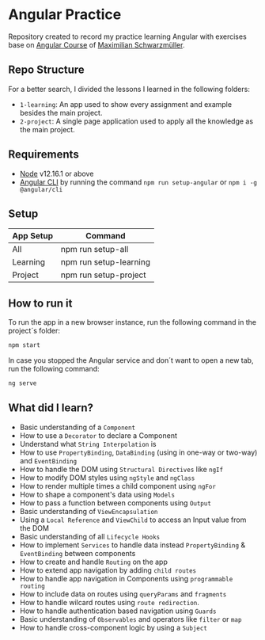 # Angular Practice
Repository created to record my practice learning Angular with exercises base on [Angular Course](https://www.udemy.com/course/the-complete-guide-to-angular-2/) of [Maximilian Schwarzmüller](https://www.udemy.com/user/maximilian-schwarzmuller/).

## Repo Structure
For a better search, I divided the lessons I learned in the following folders:
- `1-learning`: An app used to show every assignment and example besides the main project.
- `2-project`: A single page application used to apply all the knowledge as the main project.

## Requirements
 - [Node](https://nodejs.org/en/download/) v12.16.1 or above
 - [Angular CLI](https://cli.angular.io/) by running the command `npm run setup-angular` or `npm i -g @angular/cli`

## Setup
| App Setup | Command |
| ------ | ------ |
| All | npm run setup-all |
| Learning | npm run setup-learning |
| Project | npm run setup-project |

## How to run it
To run the app in a new browser instance, run the following command in the project´s folder:
```sh
npm start
```
In case you stopped the Angular service and don´t want to open a new tab, run the following command:
```sh
ng serve
```

## What did I learn?
 - Basic understanding of a `Component`
 - How to use a `Decorator` to declare a Component
 - Understand what `String Interpolation` is
 - How to use `PropertyBinding`, `DataBinding` (using in one-way or two-way) and `EventBinding`
 - How to handle the DOM using `Structural Directives` like `ngIf`
 - How to modify DOM styles using `ngStyle` and `ngClass`
 - How to render multiple times a child component using `ngFor`
 - How to shape a component's data using `Models`
 - How to pass a function between components using `Output`
 - Basic understanding of `ViewEncapsulation`
 - Using a `Local Reference` and `ViewChild` to access an Input value from the DOM
 - Basic understanding of all `Lifecycle Hooks`
 - How to implement `Services` to handle data instead `PropertyBinding` & `EventBinding` between components
 - How to create and handle `Routing` on the app
 - How to extend app navigation by adding `child routes`
 - How to handle app navigation in Components using `programmable routing`
 - How to include data on routes using `queryParams` and `fragments`
 - How to handle wilcard routes using `route redirection`.
 - How to handle authentication based navigation using `Guards`
 - Basic understanding of `Observables` and operators like `filter` or `map`
 - How to handle cross-component logic by using a `Subject`